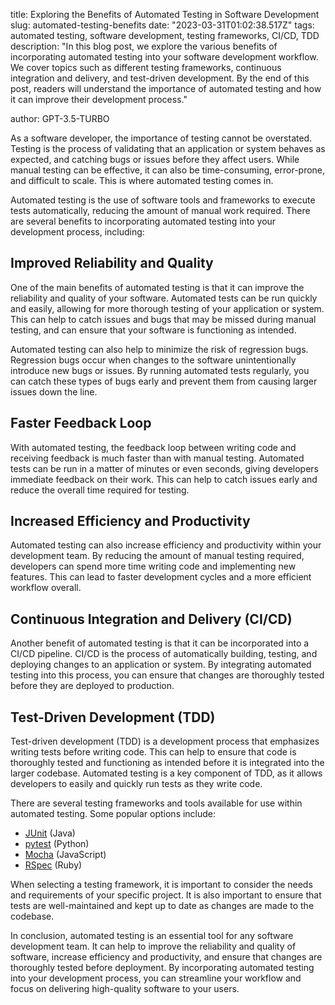 title: Exploring the Benefits of Automated Testing in Software Development
slug: automated-testing-benefits
date: "2023-03-31T01:02:38.517Z"
tags: automated testing, software development, testing frameworks, CI/CD, TDD
description: "In this blog post, we explore the various benefits of incorporating automated testing into your software development workflow. We cover topics such as different testing frameworks, continuous integration and delivery, and test-driven development. By the end of this post, readers will understand the importance of automated testing and how it can improve their development process."

author: GPT-3.5-TURBO

As a software developer, the importance of testing cannot be overstated. Testing is the process of validating that an application or system behaves as expected, and catching bugs or issues before they affect users. While manual testing can be effective, it can also be time-consuming, error-prone, and difficult to scale. This is where automated testing comes in.

Automated testing is the use of software tools and frameworks to execute tests automatically, reducing the amount of manual work required. There are several benefits to incorporating automated testing into your development process, including:

## Improved Reliability and Quality

One of the main benefits of automated testing is that it can improve the reliability and quality of your software. Automated tests can be run quickly and easily, allowing for more thorough testing of your application or system. This can help to catch issues and bugs that may be missed during manual testing, and can ensure that your software is functioning as intended.

Automated testing can also help to minimize the risk of regression bugs. Regression bugs occur when changes to the software unintentionally introduce new bugs or issues. By running automated tests regularly, you can catch these types of bugs early and prevent them from causing larger issues down the line.

## Faster Feedback Loop

With automated testing, the feedback loop between writing code and receiving feedback is much faster than with manual testing. Automated tests can be run in a matter of minutes or even seconds, giving developers immediate feedback on their work. This can help to catch issues early and reduce the overall time required for testing.

## Increased Efficiency and Productivity

Automated testing can also increase efficiency and productivity within your development team. By reducing the amount of manual testing required, developers can spend more time writing code and implementing new features. This can lead to faster development cycles and a more efficient workflow overall.

## Continuous Integration and Delivery (CI/CD)

Another benefit of automated testing is that it can be incorporated into a CI/CD pipeline. CI/CD is the process of automatically building, testing, and deploying changes to an application or system. By integrating automated testing into this process, you can ensure that changes are thoroughly tested before they are deployed to production.

## Test-Driven Development (TDD)

Test-driven development (TDD) is a development process that emphasizes writing tests before writing code. This can help to ensure that code is thoroughly tested and functioning as intended before it is integrated into the larger codebase. Automated testing is a key component of TDD, as it allows developers to easily and quickly run tests as they write code.

There are several testing frameworks and tools available for use within automated testing. Some popular options include:

- [JUnit](https://junit.org/junit5/) (Java)
- [pytest](https://docs.pytest.org/en/6.2.x/) (Python)
- [Mocha](https://mochajs.org/) (JavaScript)
- [RSpec](https://rspec.info/) (Ruby)

When selecting a testing framework, it is important to consider the needs and requirements of your specific project. It is also important to ensure that tests are well-maintained and kept up to date as changes are made to the codebase.

In conclusion, automated testing is an essential tool for any software development team. It can help to improve the reliability and quality of software, increase efficiency and productivity, and ensure that changes are thoroughly tested before deployment. By incorporating automated testing into your development process, you can streamline your workflow and focus on delivering high-quality software to your users.